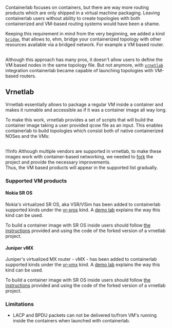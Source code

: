 Containerlab focuses on containers, but there are way more routing products which are only shipped in a virtual machine packaging. Leaving containerlab users without ability to create topologies with both containerized and VM-based routing systems would have been a shame.

Keeping this requirement in mind from the very beginning, we added a kind [`bridge`](../lab-examples/ext-bridge.md), that allows to, ehm, bridge your containerized topology with other resources available via a bridged network. For example a VM based router.

<div class="mxgraph" style="max-width:100%;border:1px solid transparent;margin:0 auto; display:block;" data-mxgraph="{&quot;page&quot;:0,&quot;zoom&quot;:1.5,&quot;highlight&quot;:&quot;#0000ff&quot;,&quot;nav&quot;:true,&quot;check-visible-state&quot;:true,&quot;resize&quot;:true,&quot;url&quot;:&quot;https://raw.githubusercontent.com/srl-wim/container-lab/diagrams/vrnetlab.drawio&quot;}"></div>

<script type="text/javascript" src="https://cdn.jsdelivr.net/gh/hellt/drawio-js@main/embed2.js" async></script>

Although this approach has many pros, it doesn't allow users to define the VM based nodes in the same topology file. But not anymore, with [`vrnetlab`](https://github.com/plajjan/vrnetlab) integration containerlab became capable of launching topologies with VM-based routers.

## Vrnetlab
Vrnetlab essentially allows to package a regular VM inside a container and makes it runnable and accessible as if it was a container image all way long.

To make this work, vrnetlab provides a set of scripts that will build the container image taking a user provided qcow file as an input. This enables containerlab to build topologies which consist both of native containerized NOSes and the VMs:

<div class="mxgraph" style="max-width:100%;border:1px solid transparent;margin:0 auto; display:block;" data-mxgraph="{&quot;page&quot;:1,&quot;zoom&quot;:1.5,&quot;highlight&quot;:&quot;#0000ff&quot;,&quot;nav&quot;:true,&quot;check-visible-state&quot;:true,&quot;resize&quot;:true,&quot;url&quot;:&quot;https://raw.githubusercontent.com/srl-wim/container-lab/diagrams/vrnetlab.drawio&quot;}"></div>

!!!info
    Although multiple vendors are supported in vrnetlab, to make these images work with container-based networking, we needed to [fork](https://github.com/hellt/vrnetlab) the project and provide the necessary improvements.  
    Thus, the VM based products will appear in the supported list gradually.

### Supported VM products


#### Nokia SR OS
Nokia's virtualized SR OS, aka VSR/VSim has been added to containerlab supported kinds under the [vr-sros](kinds/vr-sros.md) kind. A [demo lab](../lab-examples/vr-sros.md) explains the way this kind can be used.

To build a container image with SR OS inside users should follow [the instructions](https://github.com/hellt/vrnetlab/tree/master/sros#building-the-docker-image) provided and using the code of the forked version of a vrnetlab project.

#### Juniper vMX
Juniper's virtualized MX router - vMX - has been added to containerlab supported kinds under the [vr-vmx](kinds/vr-vmx.md) kind. A [demo lab](../lab-examples/vr-vmx.md) explains the way this kind can be used.

To build a container image with SR OS inside users should follow [the instructions](https://github.com/hellt/vrnetlab/tree/master/vmx#building-the-docker-image) provided and using the code of the forked version of a vrnetlab project.

### Limitations
* LACP and BPDU packets can not be delivered to/from VM's running inside the containers when launched with containerlab.
